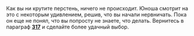 Как вы ни крутите перстень, ничего не происходит. Юноша смотрит на это с некоторым удивлением, решив, что вы начали нервничать. Пока он еще не понял, что вы попросту не знаете, что делать. Вернитесь в параграф [**317**](#n_317) и сделайте более удачный выбор.

